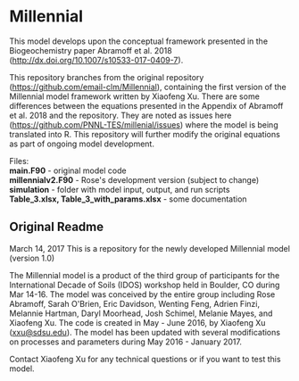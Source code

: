 # Millennial

This model develops upon the conceptual framework presented in the Biogeochemistry paper Abramoff et al. 2018 (http://dx.doi.org/10.1007/s10533-017-0409-7). 

This repository branches from the original repository (https://github.com/email-clm/Millennial), containing the first version of the Millennial model framework written by Xiaofeng Xu. There are some differences between the equations presented in the Appendix of Abramoff et al. 2018 and the repository. They are noted as issues here (https://github.com/PNNL-TES/millenial/issues) where the model is being translated into R. This repository will further modify the original equations as part of ongoing model development.

Files:\
<b>main.F90</b> - original model code\
<b>millennialv2.F90</b> - Rose's development version (subject to change)\
<b>simulation</b> - folder with model input, output, and run scripts\
<b>Table_3.xlsx, Table_3_with_params.xlsx</b> - some documentation

## Original Readme

March 14, 2017
This is a repository for the newly developed Millennial model (version 1.0)

The Millennial model is a product of the third group of participants for the International Decade of Soils (IDOS) workshop held in Boulder, CO during Mar 14-16. The model was conceived by the entire group including Rose Abramoff, Sarah O'Brien, Eric Davidson, Wenting Feng, Adrien Finzi, Melannie Hartman, Daryl Moorhead, Josh Schimel, Melanie Mayes, and Xiaofeng Xu. The code is created in May - June 2016, by Xiaofeng Xu (xxu@sdsu.edu). The model has been updated with several modifications on processes and parameters during May 2016 - January 2017. 

Contact Xiaofeng Xu for any technical questions or if you want to test this model.
